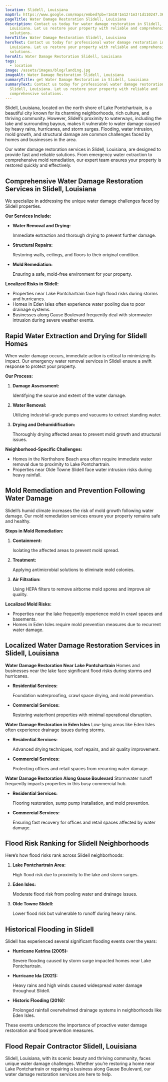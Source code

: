 ```yaml
---
location: Slidell, Louisiana
mapUrl: https://www.google.com/maps/embed?pb=!1m18!1m12!1m3!1d110247.36094194208!2d-89.86306050557975!3d30.28751243734872!2m3!1f0!2f0!3f0!3m2!1i1024!2i768!4f13.1!3m3!1m2!1s0x889de403063fa11d%3A0x76eeb923fdb4b9f3!2sSlidell%2C%20LA!5e0!3m2!1sen!2sus!4v1735532031861!5m2!1sen!2sus
pageTitle: Water Damage Restoration Slidell, Louisiana
description: Contact us today for water damage restoration in Slidell,
  Louisiana. Let us restore your property with reliable and comprehensive
  solutions.
heroTitle: Water Damage Restoration Slidell, Louisiana
heroText: Contact us today for professional water damage restoration in Slidell,
  Louisiana. Let us restore your property with reliable and comprehensive
  solutions.
heroAlt: Water Damage Restoration Slidell, Louisiana
tags:
  - location
image: /assets/images/blog/landing.jpg
imageAlt: Water Damage Restoration Slidell, Louisiana
summaryTitle: get Water Damage Restoration in Slidell, Louisiana
summaryText: Contact us today for professional water damage restoration in
  Slidell, Louisiana. Let us restore your property with reliable and
  comprehensive solutions.
---
```

Slidell, Louisiana, located on the north shore of Lake Pontchartrain, is a beautiful city known for its charming neighborhoods, rich culture, and thriving community. However, Slidell’s proximity to waterways, including the lake and surrounding bayous, makes it vulnerable to water damage caused by heavy rains, hurricanes, and storm surges. Flooding, water intrusion, mold growth, and structural damage are common challenges faced by homes and businesses in the area.

Our water damage restoration services in Slidell, Louisiana, are designed to provide fast and reliable solutions. From emergency water extraction to comprehensive mold remediation, our expert team ensures your property is restored quickly and effectively.

## **Comprehensive Water Damage Restoration Services in Slidell, Louisiana**

We specialize in addressing the unique water damage challenges faced by Slidell properties.

**Our Services Include:**

* **Water Removal and Drying:**

   Immediate extraction and thorough drying to prevent further damage.
* **Structural Repairs:**

   Restoring walls, ceilings, and floors to their original condition.
* **Mold Remediation:**

   Ensuring a safe, mold-free environment for your property.

**Localized Risks in Slidell:**

* Properties near Lake Pontchartrain face high flood risks during storms and hurricanes.
* Homes in Eden Isles often experience water pooling due to poor drainage systems.
* Businesses along Gause Boulevard frequently deal with stormwater intrusion during severe weather events.

## **Rapid Water Extraction and Drying for Slidell Homes**

When water damage occurs, immediate action is critical to minimizing its impact. Our emergency water removal services in Slidell ensure a swift response to protect your property.

**Our Process:**

1. **Damage Assessment:**

    Identifying the source and extent of the water damage.
2. **Water Removal:**

    Utilizing industrial-grade pumps and vacuums to extract standing water.
3. **Drying and Dehumidification:**

    Thoroughly drying affected areas to prevent mold growth and structural issues.

**Neighborhood-Specific Challenges:**

* Homes in the Northshore Beach area often require immediate water removal due to proximity to Lake Pontchartrain.
* Properties near Olde Towne Slidell face water intrusion risks during heavy rainfall.

## **Mold Remediation and Prevention Following Water Damage**

Slidell’s humid climate increases the risk of mold growth following water damage. Our mold remediation services ensure your property remains safe and healthy.

**Steps in Mold Remediation:**

1. **Containment:**

    Isolating the affected areas to prevent mold spread.
2. **Treatment:**

    Applying antimicrobial solutions to eliminate mold colonies.
3. **Air Filtration:**

    Using HEPA filters to remove airborne mold spores and improve air quality.

**Localized Mold Risks:**

* Properties near the lake frequently experience mold in crawl spaces and basements.
* Homes in Eden Isles require mold prevention measures due to recurrent water damage.

## **Localized Water Damage Restoration Services in Slidell, Louisiana**

**Water Damage Restoration Near Lake Pontchartrain**
Homes and businesses near the lake face significant flood risks during storms and hurricanes.

* **Residential Services:**

   Foundation waterproofing, crawl space drying, and mold prevention.
* **Commercial Services:**

   Restoring waterfront properties with minimal operational disruption.

**Water Damage Restoration in Eden Isles**
Low-lying areas like Eden Isles often experience drainage issues during storms.

* **Residential Services:**

   Advanced drying techniques, roof repairs, and air quality improvement.
* **Commercial Services:**

   Protecting offices and retail spaces from recurring water damage.

**Water Damage Restoration Along Gause Boulevard**
Stormwater runoff frequently impacts properties in this busy commercial hub.

* **Residential Services:**

   Flooring restoration, sump pump installation, and mold prevention.
* **Commercial Services:**

   Ensuring fast recovery for offices and retail spaces affected by water damage.

## **Flood Risk Ranking for Slidell Neighborhoods**

Here’s how flood risks rank across Slidell neighborhoods:

1. **Lake Pontchartrain Area:**

    High flood risk due to proximity to the lake and storm surges.
2. **Eden Isles:**

    Moderate flood risk from pooling water and drainage issues.
3. **Olde Towne Slidell:**

    Lower flood risk but vulnerable to runoff during heavy rains.

## **Historical Flooding in Slidell**

Slidell has experienced several significant flooding events over the years:

* **Hurricane Katrina (2005):**

   Severe flooding caused by storm surge impacted homes near Lake Pontchartrain.
* **Hurricane Ida (2021):**

   Heavy rains and high winds caused widespread water damage throughout Slidell.
* **Historic Flooding (2016):**

   Prolonged rainfall overwhelmed drainage systems in neighborhoods like Eden Isles.

These events underscore the importance of proactive water damage restoration and flood prevention measures.

## **Flood Repair Contractor Slidell, Louisiana**

Slidell, Louisiana, with its scenic beauty and thriving community, faces unique water damage challenges. Whether you’re restoring a home near Lake Pontchartrain or repairing a business along Gause Boulevard, our water damage restoration services are here to help.
